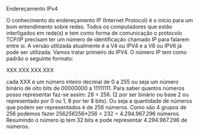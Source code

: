 Endereçamento IPv4

O conhecimento do endereçamento IP (Internet Protocol) é o início para um bom entendimento sobre redes. Todos os computadores que estão interligados em rede(s) e tem como forma de comunicação o protocolo TCP/IP precisam ter um número de identificação chamado IP para falarem entre si. A versão utilizada atualmente é a V4 ou IPV4 e a V6 ou IPV6 já pode ser utilizada. Vamos tratar primeiro do IPV4. O número IP tem como padrão o seguinte formato:

XXX.XXX.XXX.XXX

cada XXX é um número inteiro decimal de 0 a 255 ou seja um número binário de oito bits de 00000000 a 11111111. Para saber quantos números posso representar faz-se assim: 28 = 256. (2 por ser binário ou base 2 ou representado por 0 ou 1, 8 por ter 8 bits). Ou seja a quantidade de números que podem ser representados é de 256 números. Como são 4 grupos de 256 podemos fazer 256*256*256*256 = 232 = 4.294.967.296 números. Resumindo o número ip tem 32 bits e pode representar 4.294.967.296 de números.
